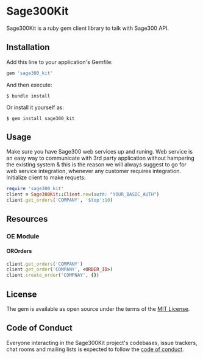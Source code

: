 # Sage300Kit

Sage300Kit is a ruby gem client library to talk with Sage300 API.

## Installation

Add this line to your application's Gemfile:

```ruby
gem 'sage300_kit'
```

And then execute:

    $ bundle install

Or install it yourself as:

    $ gem install sage300_kit

## Usage

Make sure you have Sage300 web services up and runing. Web service is an easy way to communicate with 3rd party application without hampering the existing system & this is the reason we will always suggest to go for web service integration, whenever any customer requires integration.   
Initialize client to make requets:

``` ruby
require 'sage300_kit'
client = Sage300Kit::Client.new(auth: "YOUR_BASIC_AUTH")
client.get_orders('COMPANY', '$top':10)
```

## Resources

### OE Module

#### OROrders

``` ruby
client.get_orders('COMPANY')
client.get_order('COMPANY', <ORDER_ID>)
client.create_order('COMPNAY', {})
```

## License

The gem is available as open source under the terms of the [MIT License](https://opensource.org/licenses/MIT).

## Code of Conduct

Everyone interacting in the Sage300Kit project's codebases, issue trackers, chat rooms and mailing lists is expected to follow the [code of conduct](https://github.com/lepepe/sage300_kit/blob/master/CODE_OF_CONDUCT.md).
